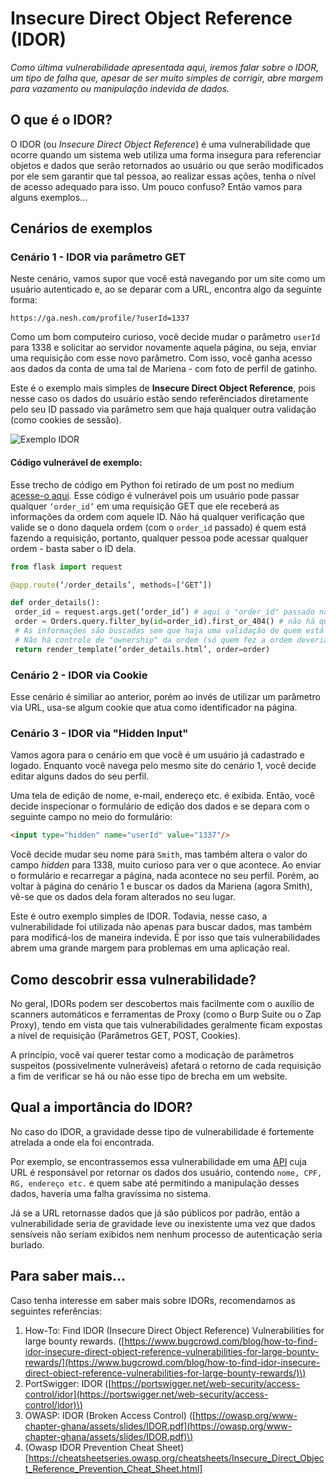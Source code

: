 # Insecure Direct Object Reference \(IDOR\)

_Como última vulnerabilidade apresentada aqui, iremos falar sobre o IDOR, um tipo de falha que, apesar de ser muito simples de corrigir, abre margem para vazamento ou manipulação indevida de dados._

## O que é o IDOR?

O IDOR \(ou _Insecure Direct Object Reference_\) é uma vulnerabilidade que ocorre quando um sistema web utiliza uma forma insegura para referenciar objetos e dados que serão retornados ao usuário ou que serão modificados por ele sem garantir que tal pessoa, ao realizar essas ações, tenha o nível de acesso adequado para isso. Um pouco confuso? Então vamos para alguns exemplos...

## Cenários de exemplos

### Cenário 1 - IDOR via parâmetro GET

Neste cenário, vamos supor que você está navegando por um site como um usuário autenticado e, ao se deparar com a URL, encontra algo da seguinte forma:

```text
https://ga.nesh.com/profile/?userId=1337
```

Como um bom computeiro curioso, você decide mudar o parâmetro `userId` para 1338 e solicitar ao servidor novamente aquela página, ou seja, enviar uma requisição com esse novo parâmetro. Com isso, você ganha acesso aos dados da conta de uma tal de Mariena - com foto de perfil de gatinho.

Este é o exemplo mais simples de **Insecure Direct Object Reference**, pois nesse caso os dados do usuário estão sendo referênciados diretamente pelo seu ID passado via parâmetro sem que haja qualquer outra validação \(como cookies de sessão\).

![Exemplo IDOR](https://i.imgur.com/mD3L5UU.png)

#### Código vulnerável de exemplo:
Esse trecho de código em Python foi retirado de um post no medium [acesse-o aqui](https://medium.com/@aysebilgegunduz/everything-you-need-to-know-about-idor-insecure-direct-object-references-375f83e03a87). 
Esse código é vulnerável pois um usuário pode passar qualquer `‘order_id’` em uma requisição GET que ele receberá as informações da ordem com aquele ID. Não há qualquer verificação que valide se o dono daquela ordem (com o `order_id` passado) é quem está fazendo a requisição, portanto, qualquer pessoa pode acessar qualquer ordem - basta saber o ID dela.

``` python
from flask import request

@app.route(‘/order_details’, methods=[‘GET’])

def order_details():
 order_id = request.args.get(‘order_id’) # aqui o "order_id" passado na requisição é pego
 order = Orders.query.filter_by(id=order_id).first_or_404() # não há qualquer verificação no order_id!
 # As informações são buscadas sem que haja uma validação de quem está pedindo essas informações
 # Não há controle de "ownership" da ordem (só quem fez a ordem deveria poder vê-la)
 return render_template(‘order_details.html’, order=order)
```

### Cenário 2 - IDOR via Cookie

Esse cenário é similiar ao anterior, porém ao invés de utilizar um parâmetro via URL, usa-se algum cookie que atua como identificador na página.

### Cenário 3 - IDOR via "Hidden Input"

Vamos agora para o cenário em que você é um usuário já cadastrado e logado. Enquanto você navega pelo mesmo site do cenário 1, você decide editar alguns dados do seu perfil.

Uma tela de edição de nome, e-mail, endereço etc. é exibida. Então, você decide inspecionar o formulário de edição dos dados e se depara com o seguinte campo no meio do formulário:
``` html
<input type="hidden" name="userId" value="1337"/>
```

Você decide mudar seu nome para `Smith`, mas também altera o valor do campo _hidden_ para 1338, muito curioso para ver o que acontece. Ao enviar o formulário e recarregar a página, nada acontece no seu perfil. Porém, ao voltar à página do cenário 1 e buscar os dados da Mariena \(agora Smith\), vê-se que os dados dela foram alterados no seu lugar.

Este é outro exemplo simples de IDOR. Todavia, nesse caso, a vulnerabilidade foi utilizada não apenas para buscar dados, mas também para modificá-los de maneira indevida. É por isso que tais vulnerabilidades abrem uma grande margem para problemas em uma aplicação real.

## Como descobrir essa vulnerabilidade?

No geral, IDORs podem ser descobertos mais facilmente com o auxílio de scanners automáticos e ferramentas de Proxy \(como o Burp Suite ou o Zap Proxy\), tendo em vista que tais vulnerabilidades geralmente ficam expostas a nível de requisição \(Parâmetros GET, POST, Cookies\).

A princípio, você vai querer testar como a modicação de parâmetros suspeitos \(possivelmente vulneráveis\) afetará o retorno de cada requisição a fim de verificar se há ou não esse tipo de brecha em um website.

## Qual a importância do IDOR?

No caso do IDOR, a gravidade desse tipo de vulnerabilidade é fortemente atrelada a onde ela foi encontrada.

Por exemplo, se encontrassemos essa vulnerabilidade em uma [API](apis_e_rest.md) cuja URL é responsável por retornar os dados dos usuário, contendo `nome, CPF, RG, endereço etc.` e quem sabe até permitindo a manipulação desses dados, haveria uma falha gravíssima no sistema.

Já se a URL retornasse dados que já são públicos por padrão, então a vulnerabilidade seria de gravidade leve ou inexistente uma vez que dados sensíveis não seriam exibidos nem nenhum processo de autenticação seria burlado.

## Para saber mais...

Caso tenha interesse em saber mais sobre IDORs, recomendamos as seguintes referências:

1. How-To: Find IDOR \(Insecure Direct Object Reference\) Vulnerabilities for large bounty rewards. \([https://www.bugcrowd.com/blog/how-to-find-idor-insecure-direct-object-reference-vulnerabilities-for-large-bounty-rewards/](https://www.bugcrowd.com/blog/how-to-find-idor-insecure-direct-object-reference-vulnerabilities-for-large-bounty-rewards/)\)
2. PortSwigger: IDOR \([https://portswigger.net/web-security/access-control/idor](https://portswigger.net/web-security/access-control/idor)\)
3. OWASP: IDOR \(Broken Access Control\) \([https://owasp.org/www-chapter-ghana/assets/slides/IDOR.pdf](https://owasp.org/www-chapter-ghana/assets/slides/IDOR.pdf)\)
4. (Owasp IDOR Prevention Cheat Sheet)[https://cheatsheetseries.owasp.org/cheatsheets/Insecure_Direct_Object_Reference_Prevention_Cheat_Sheet.html]
